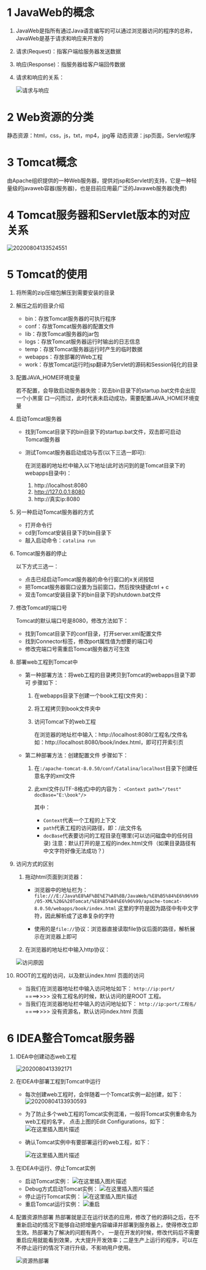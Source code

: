 # 1 JavaWeb的概念

1. JavaWeb是指所有通过Java语言编写的可以通过浏览器访问的程序的总称，
   JavaWeb是基于请求和响应来开发的

2. 请求(Request)：指客户端给服务器发送数据

3. 响应(Response)：指服务器给客户端回传数据

4. 请求和响应的关系：

   ![请求与响应](C:\Users\lenovo\Desktop\1.png)

# 2 Web资源的分类

静态资源：html，css，js，txt，mp4，jpg等
动态资源：jsp页面，Servlet程序

# 3 Tomcat概念

由Apache组织提供的一种Web服务器，提供对jsp和Servlet的支持，它是一种轻量级的javaweb容器(服务器)，也是目前应用最广泛的Javaweb服务器(免费)

# 4 Tomcat服务器和Servlet版本的对应关系

![20200804133524551](C:\Users\lenovo\Desktop\20200804133524551.png)

# 5 Tomcat的使用

1. 将所需的zip压缩包解压到需要安装的目录

2. 解压之后的目录介绍

   * bin：存放Tomcat服务器的可执行程序
   * conf：存放Tomcat服务器的配置文件
   * lib：存放Tomcat服务器的jar包
   * logs：存放Tomcat服务器运行时输出的日志信息
   * temp：存放Tomcat服务器运行时产生的临时数据
   * webapps：存放部署的Web工程
   * work：存放Tomcat运行时jsp翻译为Servlet的源码和Session钝化的目录

3. 配置JAVA_HOME环境变量

   若不配置，会导致启动服务器失败：双击bin目录下的startup.bat文件会出现一个小黑窗 口一闪而过，此时代表未启动成功，需要配置JAVA_HOME环境变量

4. 启动Tomcat服务器

   * 找到Tomcat目录下的bin目录下的startup.bat文件，双击即可启动Tomcat服务器

   * 测试Tomcat服务器启动成功与否(以下三选一即可):

     在浏览器的地址栏中输入以下地址(此时访问到的是Tomcat目录下的webapps目录中)：

     1. http://localhost:8080
     2. http://127.0.0.1:8080
     3. http://真实ip:8080

5. 另一种启动Tomcat服务器的方式
   * 打开命令行
   * cd到Tomcat安装目录下的bin目录下
   * 敲入启动命令：`catalina run`

6. Tomcat服务器的停止

   以下方式三选一：

   * 点击已经启动Tomcat服务器的命令行窗口的x关闭按钮
   * 把Tomcat服务器窗口设置为当前窗口，然后按快捷键ctrl + c
   * 双击Tomcat安装目录下的bin目录下的shutdown.bat文件

7. 修改Tomcat的端口号

   Tomcat的默认端口号是8080，修改方法如下：

   * 找到Tomcat目录下的conf目录，打开server.xml配置文件
   * 找到Connector标签，修改port属性值为想要的端口号
   * 修改完端口号需重启Tomcat服务器方可生效

8. 部署web工程到Tomcat中

   * 第一种部署方法：将web工程的目录拷贝到Tomcat的webapps目录下即可
     步骤如下：

     1. 在webapps目录下创建一个book工程(文件夹)：

     2. 将工程拷贝到book文件夹中

     3. 访问Tomcat下的web工程

        在浏览器的地址栏中输入：http://localhost:8080/工程名/文件名
        如：http://localhost:8080/book/index.html，即可打开索引页

   * 第二种部署方法：创建配置文件
     步骤如下：

     1. 在`:/apache-tomcat-8.0.50/conf/Catalina/localhost`目录下创建任意名字的xml文件

     2. 此xml文件(UTF-8格式)中的内容为：
        `<Context path="/test" docBase="E:\book"/>`

        其中：

        * `Context`代表一个工程的上下文
        * `path`代表工程的访问路径，即：/此文件名
        * `docBase`代表要访问的工程目录在哪里(可以访问磁盘中的任何目录)
          注意：默认打开的是工程的index.html文件（如果目录路径有中文字符好像无法成功？）

9. 访问方式的区别

   1. 拖动html页面到浏览器：

      * 浏览器中的地址栏为：`file:///E:/Java%E8%AF%BE%E7%A8%8B/JavaWeb/%E8%B5%84%E6%96%99/05-XML%20&%20Tomcat/%E8%B5%84%E6%96%99/apache-tomcat-8.0.50/webapps/book/index.html` 这里的字符是因为路径中有中文字符，因此解析成了这串复杂的字符

      * 使用的是`file://`协议：浏览器直接读取file协议后面的路径，解析展示在浏览器上即可

   2. 在浏览器的地址栏中输入http协议：

   ![访问原因](https://raw.githubusercontent.com/jchenTech/images/main/img/20201030140745.jpg)

   

10. ROOT的工程的访问，以及默认index.html 页面的访问

    * 当我们在浏览器地址栏中输入访问地址如下：
      `http://ip:port/` ====>>>> 没有工程名的时候，默认访问的是ROOT 工程。
    * 当我们在浏览器地址栏中输入的访问地址如下：
      `http://ip:port/工程名/` ====>>>> 没有资源名，默认访问index.html 页面

# 6 IDEA整合Tomcat服务器

1. IDEA中创建动态web工程

   ![2020080413392171](https://raw.githubusercontent.com/jchenTech/images/main/img/20201030143439.png)

2. 在IDEA中部署工程到Tomcat中运行
   
   * 每次创建web工程时，会伴随着一个Tomcat实例一起创建，如下：
     ![20200804133930593](https://raw.githubusercontent.com/jchenTech/images/main/img/20201030143449.png)

   * 为了防止多个web工程的Tomcat实例混淆，一般将Tomcat实例重命名为web工程的名字， 点击上图的Edit Configurations，如下：
     ![在这里插入图片描述](https://raw.githubusercontent.com/jchenTech/images/main/img/20201030145418.png)
   
   * 确认Tomcat实例中有要部署运行的web工程，如下：
   
     ![在这里插入图片描述](https://raw.githubusercontent.com/jchenTech/images/main/img/20201030145352.平、)

3. 在IDEA中运行、停止Tomcat实例
   * 启动Tomcat实例：
     ![在这里插入图片描述](https://img-blog.csdnimg.cn/20200804134026228.png)
   * Debug方式启动Tomcat实例：
     ![在这里插入图片描述](https://img-blog.csdnimg.cn/2020080413403187.png)
   *  停止运行Tomcat实例：
     ![在这里插入图片描述](https://img-blog.csdnimg.cn/20200804134043115.png)
   * 重启Tomcat运行实例：
     ![重启](https://raw.githubusercontent.com/jchenTech/images/main/img/20201030152906.jpg)

4. 配置资源热部署
   热部署就是正在运行状态的应用，修改了他的源码之后，在不重新启动的情况下能够自动把增量内容编译并部署到服务器上，使得修改立即生效。热部署为了解决的问题有两个， 一是在开发的时候，修改代码后不需要重启应用就能看到效果，大大提升开发效率；二是生产上运行的程序，可以在不停止运行的情况下进行升级，不影响用户使用。

   ![资源热部署](https://raw.githubusercontent.com/jchenTech/images/main/img/20201030152815.jpg)

